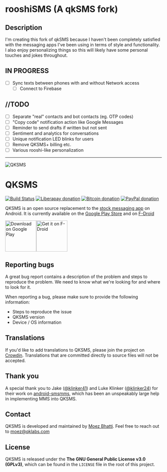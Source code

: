 # rooshiSMS (A qkSMS fork)

## Description
I'm creating this fork of qkSMS because I haven't been completely satisfied with the messaging apps I've been using in terms of style and functionality. I also enjoy personalizing things so this will likely have some personal touches and jokes throughout.

## IN PROGRESS

- [ ] Sync texts between phones with and without Network access
  - [ ] Connect to Firebase

## //TODO
- [ ] Separate "real" contacts and bot contacts (eg. OTP codes)
- [ ] "Copy code" notification action like Google Messages
- [ ] Reminder to send drafts if written but not sent
- [ ] Sentiment and analytics for conversations
- [ ] Unique notification LED blinks for users
- [ ] Remove QKSMS+ billing etc.
- [ ] Various rooshi-like personalization

---

![QKSMS](https://user-images.githubusercontent.com/4358785/39079306-a5a409b6-44e5-11e8-8589-b4acd63b636e.jpg)

# QKSMS

[![Build Status](https://circleci.com/gh/moezbhatti/qksms/tree/master.svg?style=svg)](https://circleci.com/gh/moezbhatti/qksms/tree/master)
[![Liberapay donation](https://img.shields.io/badge/donate-liberapay-yellow.svg)](https://liberapay.com/moezbhatti/)
[![Bitcoin donation](https://img.shields.io/badge/donate-bitcoin-yellow.svg)](https://qklabs.com/donate-btc/)
[![PayPal donation](https://img.shields.io/badge/donate-paypal-yellow.svg)](https://qklabs.com/donate)

QKSMS is an open source replacement to the [stock messaging app](https://github.com/android/platform_packages_apps_mms) on Android. It is currently available on the [Google Play Store](https://play.google.com/store/apps/details?id=com.moez.QKSMS) and on [F-Droid](https://f-droid.org/repository/browse/?fdid=com.moez.QKSMS)

<a href="https://play.google.com/store/apps/details?id=com.moez.QKSMS"><img src="https://play.google.com/intl/en_us/badges/images/generic/en_badge_web_generic.png" alt="Download on Google Play" height="100"></a><a href="https://f-droid.org/repository/browse/?fdid=com.moez.QKSMS"><img src="https://f-droid.org/badge/get-it-on.png" alt="Get it on F-Droid" height="100"></a>

## Reporting bugs

A great bug report contains a description of the problem and steps to reproduce the problem. We need to know what we're looking for and where to look for it.

When reporting a bug, please make sure to provide the following information:
- Steps to reproduce the issue
- QKSMS version
- Device / OS information

## Translations

If you'd like to add translations to QKSMS, please join the project on [Crowdin](https://crowdin.com/project/qksms). Translations that are committed directly to source files will not be accepted.

## Thank you

A special thank you to Jake ([@klinker41](https://github.com/klinker41)) and Luke Klinker ([@klinker24](https://github.com/klinker24)) for their work on [android-smsmms](https://github.com/klinker41/android-smsmms), which has been an unspeakably large help in implementing MMS into QKSMS.


## Contact

QKSMS is developed and maintained by [Moez Bhatti](https://github.com/moezbhatti). Feel free to reach out to moez@qklabs.com

## License

QKSMS is released under the **The GNU General Public License v3.0 (GPLv3)**, which can be found in the `LICENSE` file in the root of this project.
